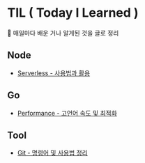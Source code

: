 # TIL ( Today I Learned )
📅 매일마다 배운 거나 알게된 것을 글로 정리

## Node 

* [Serverless - 사용법과 활용](https://github.com/cjaewon/TIL/blob/master/Node/serverless.md)

## Go

* [Performance - 고언어 속도 및 최적화](https://github.com/cjaewon/TIL/blob/master/go/performance.md)

## Tool

* [Git - 명령어 및 사용법 정리](https://github.com/cjaewon/TIL/blob/master/Tool/git.md)

